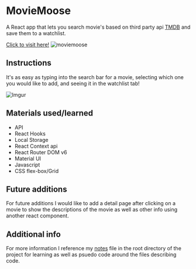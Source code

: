# MovieMoose

A React app that lets you search movie's based on third party api <a href="https://developers.themoviedb.org/3/search/search-movies">TMDB</a> and save them to a watchlist.

<a href="https://relaxed-golick-f575a4.netlify.app">Click to visit here!</a> 
![moviemoose](https://i.imgur.com/Rc6Hp11.png)

## Instructions
It's as easy as typing into the search bar for a movie, selecting which one you would like to add, and seeing it in the watchlist tab!

![Imgur](https://i.imgur.com/fYH513b.png)

## Materials used/learned

<ul>
    <li>API</li>
    <li>React Hooks</li>
    <li>Local Storage</li>
    <li>React Context api</li>
    <li>React Router DOM v6</li>
    <li>Material UI</li>
    <li>Javascript</li>
    <li>CSS flex-box/Grid</li>
</ul>

## Future additions

For future additions I would like to add a detail page after clicking on a movie to show the descriptions of the movie as well as other info using another react component.


## Additional info

For more information I reference my <a href="https://github.com/JahnoelRondon/MovieMoose/blob/main/notes">notes</a> file in the root directory of the project for learning as well as psuedo code around the files describing code. 